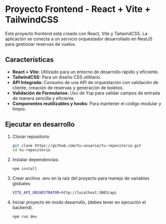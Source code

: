 # Proyecto Frontend - React + Vite + TailwindCSS

Este proyecto frontend está creado con React, Vite y TailwindCSS. La aplicación se conecta a un servicio orquestador desarrollado en NestJS para gestionar reservas de vuelos.

## Características
 - **React + Vite:** Utilizado para un entorno de desarrollo rápido y eficiente.
 - **TailwindCSS:** Para un diseño CSS utilitario.
 - **API Integrada:** Consumo de una API de orquestación con validación de cliente, creación de reservas y generación de boletos.
 - **Validación de Formularios:** Uso de Yup para validar campos de entrada de manera sencilla y eficiente.
 - **Componentes reutilizables y hooks:** Para mantener el código modular y limpio.

## Ejecutar en desarrollo
 1. Clonar repositorio
    ```bash
    git clone https://github.com/tu-usuario/tu-repositorio.git
    cd tu-repositorio

 2. Instalar dependencias:
    ```bash
    npm install

 3. Crear archivo .env en la raiz del proyecto para manejo de variables globales:
    ```bash
    VITE_API_ORCHESTRATOR=http://localhost:3003/api

 4. Iniciar proyecto en modo desarrollo, (debes tener en ejecución el backend).
    ```bash
    npm run dev
